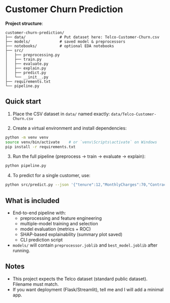 
# Customer Churn Prediction

**Project structure**:
```
customer-churn-prediction/
├── data/               # Put dataset here: Telco-Customer-Churn.csv
├── models/             # saved model & preprocessors
├── notebooks/          # optional EDA notebooks
├── src/
│   ├── preprocessing.py
│   ├── train.py
│   ├── evaluate.py
│   ├── explain.py
│   ├── predict.py
│   └── __init__.py
├── requirements.txt
└── pipeline.py
```

## Quick start
1. Place the CSV dataset in `data/` named exactly:
   `data/Telco-Customer-Churn.csv`

2. Create a virtual environment and install dependencies:
```bash
python -m venv venv
source venv/bin/activate    # or `venv\Scripts\activate` on Windows
pip install -r requirements.txt
```

3. Run the full pipeline (preprocess → train → evaluate → explain):
```bash
python pipeline.py
```

4. To predict for a single customer, use:
```bash
python src/predict.py --json '{"tenure":12,"MonthlyCharges":70,"Contract":"Month-to-month", "gender":"Female", "SeniorCitizen":0, "Partner":"No", "Dependents":"No", "PhoneService":"Yes", "MultipleLines":"No phone service", "InternetService":"DSL", "OnlineSecurity":"No", "OnlineBackup":"No","DeviceProtection":"No","TechSupport":"No","StreamingTV":"No","StreamingMovies":"No","PaperlessBilling":"Yes","PaymentMethod":"Electronic check","TotalCharges":840}'
```

## What is included
- End-to-end pipeline with:
  - preprocessing and feature engineering
  - multiple-model training and selection
  - model evaluation (metrics + ROC)
  - SHAP-based explainability (summary plot saved)
  - CLI prediction script
- `models/` will contain `preprocessor.joblib` and `best_model.joblib` after running.

## Notes
- This project expects the Telco dataset (standard public dataset). Filename must match.
- If you want deployment (Flask/Streamlit), tell me and I will add a minimal app.
